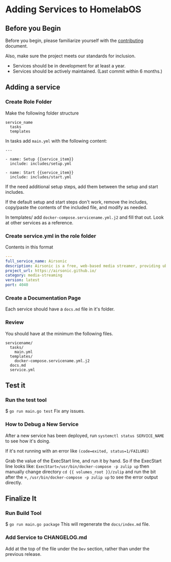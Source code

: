 # Adding Services to HomelabOS

## Before you Begin

Before you begin, please familiarize yourself with the [contributing](contributing.md) document.

Also, make sure the project meets our standards for inclusion.

* Services should be in development for at least a year.
* Services should be actively maintained. (Last commit within 6 months.)

## Adding a service

### Create Role Folder

Make the following folder structure
```
service_name
  tasks
  templates
```
In tasks add `main.yml` with the following content:
```
---

- name: Setup {{service_item}}
  include: includes/setup.yml

- name: Start {{service_item}}
  include: includes/start.yml

```
If the need additional setup steps, add them between the setup and start includes.

If the default setup and start steps don't work, remove the includes, copy/paste the contents of the included file, and modify as needed.

In templates/ add `docker-compose.servicename.yml.j2` and fill that out.
Look at other services as a reference.

### Create service.yml in the role folder
Contents in this format
```yaml
---
full_service_name: Airsonic
description: Airsonic is a free, web-based media streamer, providing ubiquitous access to your music.
project_url: https://airsonic.github.io/
category: media-streaming
version: latest
port: 4040
```

### Create a Documentation Page

Each service should have a `docs.md` file in it's folder.

### Review

You should have at the minimum the following files.
```
servicename/
  tasks/
    main.yml
  templates/
    docker-compose.servicename.yml.j2
  docs.md
  service.yml
```

## Test it
### Run the test tool
$ `go run main.go test`
Fix any issues.

### How to Debug a New Service

After a new service has been deployed, run `systemctl status SERVICE_NAME` to see
how it's doing.

If it's not running with an error like `(code=exited, status=1/FAILURE)`

Grab the value of the ExecStart line, and run it by hand. So if the ExecStart line looks like:
`ExecStart=/usr/bin/docker-compose -p zulip up`
then manually change directory `cd {{ volumes_root }}/zulip` and run the bit after the =, `/usr/bin/docker-compose -p zulip up` to see the error output directly.

## Finalize It
### Run Build Tool
$ `go run main.go package`
This will regenerate the `docs/index.md` file.

### Add Service to CHANGELOG.md

Add at the top of the file under the `Dev` section, rather than under the previous release.
